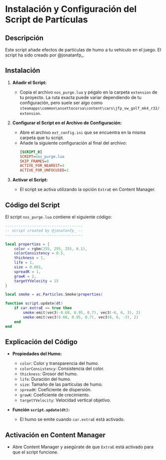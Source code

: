 # Instalación y Configuración del Script de Partículas

## Descripción

Este script añade efectos de partículas de humo a tu vehículo en el juego. El script ha sido creado por @jonatanfp_.

## Instalación

1. **Añadir el Script:**
   - Copia el archivo `nos_purge.lua` y pégalo en la carpeta `extension` de tu proyecto. La ruta exacta puede variar dependiendo de tu configuración, pero suele ser algo como `steamapps\common\assettocorsa\content\cars\jfp_vw_golf_mk4_r32/extension`.

2. **Configurar el Script en el Archivo de Configuración:**
   - Abre el archivo `ext_config.ini` que se encuentra en la misma carpeta que tu script.
   - Añade la siguiente configuración al final del archivo:
     ```ini
     [SCRIPT_0]
     SCRIPT=nos_purge.lua
     SKIP_FRAMES=0
     ACTIVE_FOR_NEAREST=4
     ACTIVE_FOR_UNFOCUSED=1
     ```

3. **Activar el Script:**
   - El script se activa utilizando la opción `ExtraE` en Content Manager.

## Código del Script

El script `nos_purge.lua` contiene el siguiente código:

```lua
-----------------------------------
-- script created by @jonatanfp_ --
-----------------------------------

local properties = {
    color = rgbm(255, 255, 255, 0.1),
    colorConsistency = 0.5,
    thickness = 1,
    life = 1,
    size = 0.001,
    spreadK = 1,
    growK = 2,
    targetYVelocity = 15
}

local smoke = ac.Particles.Smoke(properties)

function script.update(dt)
    if car.extraE == true then
        smoke:emit(vec3(-0.68, 0.95, 0.7), vec3(-6, 6, 3), 2)
        smoke:emit(vec3(0.68, 0.95, 0.7), vec3(6, 6, -3), 2)
    end
end
```

## Explicación del Código

- **Propiedades del Humo:**
  - `color`: Color y transparencia del humo.
  - `colorConsistency`: Consistencia del color.
  - `thickness`: Grosor del humo.
  - `life`: Duración del humo.
  - `size`: Tamaño de las partículas de humo.
  - `spreadK`: Coeficiente de dispersión.
  - `growK`: Coeficiente de crecimiento.
  - `targetYVelocity`: Velocidad vertical objetivo.

- **Función `script.update(dt)`:**
  - El humo se emite cuando `car.extraE` está activado.

## Activación en Content Manager

- Abre Content Manager y asegúrate de que `ExtraE` está activado para que el script funcione.